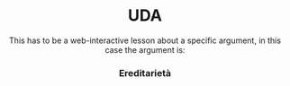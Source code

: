 <h1 align="center">UDA</h1>

<p align="center">This has to be a web-interactive lesson about a specific argument, in this case the argument is:</p>

<h3 align="center">Ereditarietà</h3>

